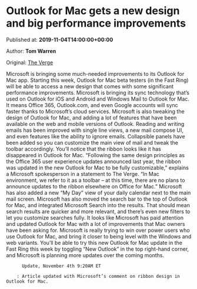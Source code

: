
# Outlook for Mac gets a new design and big performance improvements

Published at: **2019-11-04T14:00:00+00:00**

Author: **Tom Warren**

Original: [The Verge](https://www.theverge.com/2019/11/4/20942050/microsoft-outlook-mac-new-design-features-performance-improvements-update-ignite)

Microsoft is bringing some much-needed improvements to its Outlook for Mac app. Starting this week, Outlook for Mac beta testers (in the Fast Ring) will be able to access a new design that comes with some significant performance improvements. Microsoft is bringing its sync technology that’s used on Outlook for iOS and Android and Windows Mail to Outlook for Mac. It means Office 365, Outlook.com, and even Google accounts will sync faster thanks to Microsoft’s cloud services.
Microsoft is also tweaking the design of Outlook for Mac, and adding a lot of features that have been available on the web and mobile versions of Outlook. Reading and writing emails has been improved with single line views, a new mail compose UI, and even features like the ability to ignore emails. Collapsible panels have been added so you can customize the main view of mail and tweak the toolbar accordingly.
You’ll notice that the ribbon looks like it has disappeared in Outlook for Mac. “Following the same design principles as the Office 365 user experience updates announced last year, the ribbon was updated in the new Outlook for Mac to be fully customizable,” explains a Microsoft spokesperson in a statement to The Verge. “In Mac environment, we refer to it as a toolbar – at this time, there are no plans to announce updates to the ribbon elsewhere on Office for Mac.”
Microsoft has also added a new “My Day” view of your daily calendar next to the main mail screen. Microsoft has also moved the search bar to the top of Outlook for Mac, and integrated Microsoft Search into the results. That should mean search results are quicker and more relevant, and there’s even new filters to let you customize searches fully.
It looks like Microsoft has paid attention and updated Outlook for Mac with a lot of improvements that Mac owners have been asking for. Microsoft is really trying to win over power users who use Outlook for Mac, and bring it closer to being level with the Windows and web variants. You’ll be able to try this new Outlook for Mac update in the Fast Ring this week by toggling “New Outlook” in the top right-hand corner, and Microsoft is planning more updates over the coming months.

        
          Update, November 4th 9:20AM ET
        
        : Article updated with Microsoft’s comment on ribbon design in Outlook for Mac.
      
